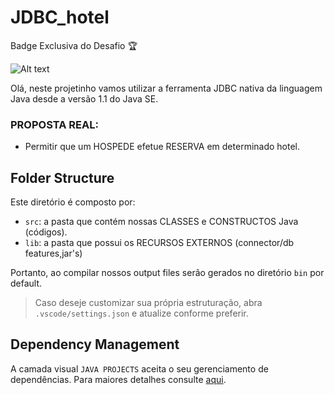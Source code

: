 # JDBC_hotel

Badge Exclusiva do Desafio 🏆

![Alt text](JDBC_hotel/image/README/1696248089946.png)

Olá, neste projetinho vamos utilizar a ferramenta JDBC nativa da linguagem Java desde a versão 1.1 do Java SE.

### PROPOSTA REAL:

- Permitir que um HOSPEDE efetue RESERVA em determinado hotel.

## Folder Structure

Este diretório é composto por:

- `src`: a pasta que contém nossas CLASSES e CONSTRUCTOS Java (códigos).
- `lib`: a pasta que possui os RECURSOS EXTERNOS (connector/db features,jar's)

Portanto, ao compilar nossos output files serão gerados no diretório `bin` por default.

> Caso deseje customizar sua própria estruturação, abra `.vscode/settings.json` e atualize conforme preferir.

## Dependency Management

A camada visual `JAVA PROJECTS` aceita o seu gerenciamento de dependências. Para maiores detalhes consulte [aqui](https://github.com/microsoft/vscode-java-dependency#manage-dependencies).
